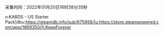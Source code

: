 采集时间：2022年01月20日16时38分35秒

n:KARDS - US Starter Pack|dbu:https://steamdb.info/sub/675958/|u:https://store.steampowered.com/app/1869350/|t:KeepForever